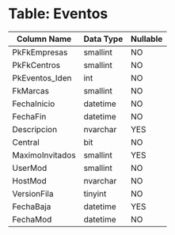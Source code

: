 # Table: Eventos

| Column Name | Data Type | Nullable |
|-------------|-----------|----------|
| PkFkEmpresas | smallint | NO |
| PkFkCentros | smallint | NO |
| PkEventos_Iden | int | NO |
| FkMarcas | smallint | NO |
| FechaInicio | datetime | NO |
| FechaFin | datetime | NO |
| Descripcion | nvarchar | YES |
| Central | bit | NO |
| MaximoInvitados | smallint | YES |
| UserMod | smallint | NO |
| HostMod | nvarchar | NO |
| VersionFila | tinyint | NO |
| FechaBaja | datetime | YES |
| FechaMod | datetime | NO |
